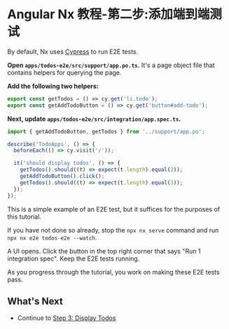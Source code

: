 # Angular Nx 教程-第二步:添加端到端测试

By default, Nx uses [Cypress](/cypress/overview) to run E2E tests.

**Open `apps/todos-e2e/src/support/app.po.ts`.** It's a page object file that contains helpers for querying the page.

**Add the following two helpers:**

```typescript
export const getTodos = () => cy.get('li.todo');
export const getAddTodoButton = () => cy.get('button#add-todo');
```

**Next, update `apps/todos-e2e/src/integration/app.spec.ts`.**

```typescript
import { getAddTodoButton, getTodos } from '../support/app.po';

describe('TodoApps', () => {
  beforeEach(() => cy.visit('/'));

  it('should display todos', () => {
    getTodos().should((t) => expect(t.length).equal(2));
    getAddTodoButton().click();
    getTodos().should((t) => expect(t.length).equal(3));
  });
});
```

This is a simple example of an E2E test, but it suffices for the purposes of this tutorial.

If you have not done so already, stop the `npx nx serve` command and run `npx nx e2e todos-e2e --watch`.

A UI opens. Click the button in the top right corner that says "Run 1 integration spec". Keep the E2E tests running.

As you progress through the tutorial, you work on making these E2E tests pass.

## What's Next

- Continue to [Step 3: Display Todos](/angular-tutorial/03-display-todos)
